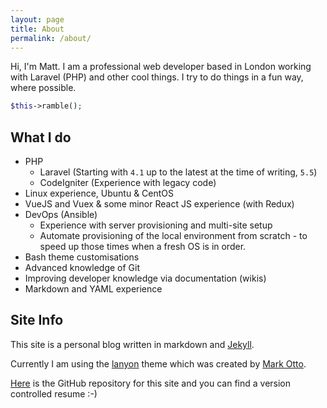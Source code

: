 ```yaml
---
layout: page
title: About
permalink: /about/
---
```


Hi, I'm Matt. I am a professional web developer based in London working with Laravel (PHP) and other cool things. I try to do things in a fun way, where possible.

```php
$this->ramble();
```

## What I do

- PHP
    - Laravel (Starting with `4.1` up to the latest at the time of writing, `5.5`)
    - CodeIgniter (Experience with legacy code)
- Linux experience, Ubuntu & CentOS
- VueJS and Vuex & some minor React JS experience (with Redux)
- DevOps (Ansible)
   - Experience with server provisioning and multi-site setup
   - Automate provisioning of the local environment from scratch - to speed up those times when a fresh OS is in order.
- Bash theme customisations
- Advanced knowledge of Git
- Improving developer knowledge via documentation (wikis)
- Markdown and YAML experience

## Site Info

This site is a personal blog written in markdown and [Jekyll](https://jekyllrb.com/).

Currently I am using the [lanyon](https://github.com/poole/lanyon) theme which was created by [Mark Otto](https://github.com/mdo).

[Here](https://github.com/mcampbell508/mcampbell508.github.io) is the GitHub repository for this site and you can find a version controlled resume :-)